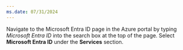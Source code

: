 ```yaml
---
ms.date: 07/31/2024
---
```

Navigate to the Microsoft Entra ID page in the Azure portal by typing *Microsoft Entra ID* into the search box at the top of the page. Select **Microsoft Entra ID** under the **Services** section.
